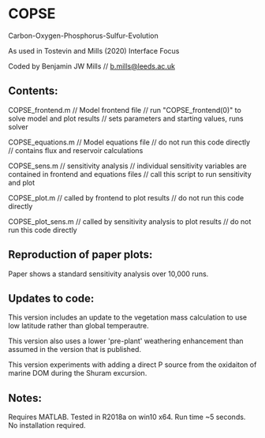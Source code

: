 # COPSE

Carbon-Oxygen-Phosphorus-Sulfur-Evolution

As used in Tostevin and Mills (2020) Interface Focus

Coded by Benjamin JW Mills // b.mills@leeds.ac.uk

## Contents:

COPSE_frontend.m // Model frontend file // run "COPSE_frontend(0)" to solve model and plot results // sets parameters and starting values, runs solver

COPSE_equations.m // Model equations file // do not run this code directly // contains flux and reservoir calculations

COPSE_sens.m // sensitivity analysis // individual sensitivity variables are contained in frontend and equations files // call this script to run sensitivity and plot

COPSE_plot.m // called by frontend to plot results // do not run this code directly

COPSE_plot_sens.m // called by sensitivity analysis to plot results // do not run this code directly

## Reproduction of paper plots:

Paper shows a standard sensitivity analysis over 10,000 runs. 

## Updates to code:

This version includes an update to the vegetation mass calculation to use low latitude rather than global temperautre.

This version also uses a lower 'pre-plant' weathering enhancement than assumed in the version that is published.

This version experiments with adding a direct P source from the oxidaiton of marine DOM during the Shuram excursion.


## Notes:
Requires MATLAB. Tested in R2018a on win10 x64. Run time ~5 seconds. No installation required.
